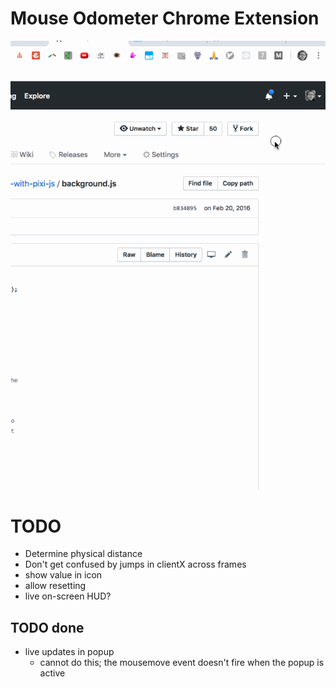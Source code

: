 # Mouse Odometer Chrome Extension

![Demo gif](./odom.gif)

# TODO

- Determine physical distance
- Don't get confused by jumps in clientX across frames
- show value in icon
- allow resetting
- live on-screen HUD?

## TODO done

- live updates in popup
  - cannot do this; the mousemove event doesn't fire when the popup is active
